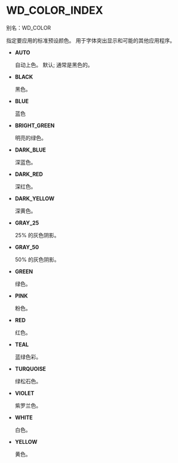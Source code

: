 # WD_COLOR_INDEX

别名：WD_COLOR

指定要应用的标准预设颜色。 用于字体突出显示和可能的其他应用程序。

- **AUTO**

    自动上色。 默认; 通常是黑色的。

- **BLACK**

    黑色。

- **BLUE**

    蓝色

- **BRIGHT_GREEN**

    明亮的绿色。

- **DARK_BLUE**

    深蓝色。

- **DARK_RED**

    深红色。

- **DARK_YELLOW**

    深黄色。

- **GRAY_25**

    25% 的灰色阴影。

- **GRAY_50**

    50% 的灰色阴影。

- **GREEN**

    绿色。

- **PINK**

    粉色。

- **RED**

    红色。

- **TEAL**

    蓝绿色彩。

- **TURQUOISE**

    绿松石色。

- **VIOLET**

    紫罗兰色。

- **WHITE**

    白色。

- **YELLOW**

    黄色。
